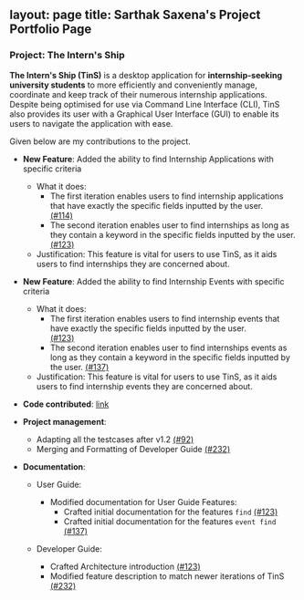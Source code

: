 layout: page
title: Sarthak Saxena's Project Portfolio Page
---

### Project: The Intern's Ship

**The Intern's Ship (TinS)** is a desktop application for **internship-seeking university students** to more efficiently
and conveniently manage, coordinate and keep track of their numerous internship applications. Despite being optimised
for use via Command Line Interface (CLI), TinS also provides its user with a Graphical User Interface (GUI) to enable
its users to navigate the application with ease.

Given below are my contributions to the project.

* **New Feature**: Added the ability to find Internship Applications with specific criteria
    * What it does:
        * The first iteration enables users to find internship applications that have exactly the specific fields inputted by the user.  
          [(#114)](https://github.com/AY2223S2-CS2103T-W11-2/tp/pull/114)
        * The second iteration enables user to find internships as long as they contain a keyword in the specific fields inputted by the user.
          [(#123)](https://github.com/AY2223S2-CS2103T-W11-2/tp/pull/123)
    * Justification: This feature is vital for users to use TinS, as it aids users to find internships they are concerned about. 

* **New Feature**: Added the ability to find Internship Events with specific criteria
    * What it does:
        * The first iteration enables users to find internship events that have exactly the specific fields inputted by the user.  
          [(#123)](https://github.com/AY2223S2-CS2103T-W11-2/tp/pull/123)
        * The second iteration enables user to find internships events as long as they contain a keyword in the specific fields inputted by the user.
          [(#137)](https://github.com/AY2223S2-CS2103T-W11-2/tp/pull/137)
    * Justification: This feature is vital for users to use TinS, as it aids users to find internship events they are concerned about.
    

* **Code contributed**: [link](https://nus-cs2103-ay2223s2.github.io/tp-dashboard/?search=sarthak181&sort=groupTitle&sortWithin=title&timeframe=commit&mergegroup=&groupSelect=groupByRepos&breakdown=true&checkedFileTypes=docs~functional-code~test-code~other&since=2023-02-17)

* **Project management**:
    * Adapting all the testcases after v1.2 [(#92)](https://github.com/AY2223S2-CS2103T-W11-2/tp/pull/92)
    * Merging and Formatting of Developer Guide [(#232)](https://github.com/AY2223S2-CS2103T-W11-2/tp/pull/232)

* **Documentation**:
    * User Guide:
        * Modified documentation for User Guide Features:
            * Crafted initial documentation for the features `find` [(#123)](https://github.com/AY2223S2-CS2103T-W11-2/tp/pull/123)
            * Crafted initial documentation for the features `event find` [(#137)](https://github.com/AY2223S2-CS2103T-W11-2/tp/pull/137)

    * Developer Guide:
        * Crafted Architecture introduction [(#123)](https://github.com/AY2223S2-CS2103T-W11-2/tp/pull/123)
        * Modified feature description to match newer iterations of TinS [(#232)](https://github.com/AY2223S2-CS2103T-W11-2/tp/pull/232)

